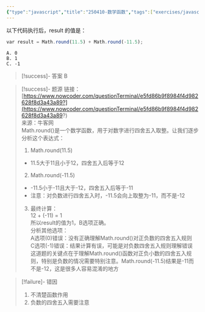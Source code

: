 ```yaml
---
{"type":"javascript","title":"250410-数学函数","tags":["exercises/javascript/基础语法"],"author":"codertoro","establish":"2025-04-10","update":"2025-04-10","dg-publish":true,"permalink":"/Exercises/JavaScript/250410-数学函数/","dgPassFrontmatter":true,"created":"2025-04-10T11:57:47.048+08:00","updated":"2025-04-11T08:39:11.830+08:00"}
---
```


以下代码执行后，result 的值是：
```js
var result = Math.round(11.5) + Math.round(-11.5);
```
```
A. 0
B. 1
C. -1
```
> [!success]- 答案
B

> [!success]- 题源
>链接：[https://www.nowcoder.com/questionTerminal/e5fd86b9f8984f4d982628f8d3a43a89?](https://www.nowcoder.com/questionTerminal/e5fd86b9f8984f4d982628f8d3a43a89?)  
>来源：牛客网  
>Math.round()是一个数学函数，用于对数字进行四舍五入取整。让我们逐步分析这个表达式：  
>1. Math.round(11.5)  
>- 11.5大于11且小于12，四舍五入后等于12  
>2. Math.round(-11.5)  
>- -11.5小于-11且大于-12，四舍五入后等于-11  
>- 注意：对负数进行四舍五入时，-11.5会向上取整为-11，而不是-12  
>3. 最终计算：  
>12 + (-11) = 1  
>所以result的值为1，B选项正确。  
>分析其他选项：  
>A选项(0)错误：没有正确理解Math.round()对正负数的四舍五入规则  
>C选项(-1)错误：结果计算有误，可能是对负数四舍五入规则理解错误  
>这道题的关键点在于理解Math.round()函数对正负小数的四舍五入规则，特别是负数的情况需要特别注意。Math.round(-11.5)结果是-11而不是-12，这是很多人容易混淆的地方

> [!failure]- 错因
> 1. 不清楚函数作用
> 2. 负数的四舍五入需要注意


